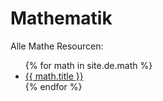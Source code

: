 # Mathematik

Alle Mathe Resourcen:
<ul>
    {% for math in site.de.math %}
        <li><a href="{{ math.url }}">{{ math.title }}</a></li>
    {% endfor %}
</ul>
